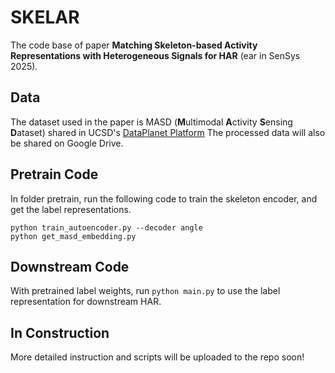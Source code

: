 # SKELAR
The code base of paper **Matching Skeleton-based Activity Representations with Heterogeneous Signals for HAR** (ear in SenSys 2025).

## Data
The dataset used in the paper is MASD (**M**ultimodal **A**ctivity **S**ensing **D**ataset) shared in UCSD's [DataPlanet Platform](https://dataplanet.ucsd.edu/dataverse/masd)
The processed data will also be shared on Google Drive.

## Pretrain Code
In folder pretrain, run the following code to train the skeleton encoder, and get the label representations.
```
python train_autoencoder.py --decoder angle
python get_masd_embedding.py 
```

## Downstream Code
With pretrained label weights, run `python main.py` to use the label representation for downstream HAR.

## In Construction
More detailed instruction and scripts will be uploaded to the repo soon!
